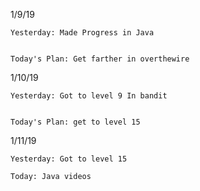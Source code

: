 1/9/19

```
Yesterday: Made Progress in Java


Today's Plan: Get farther in overthewire
```

1/10/19
```
Yesterday: Got to level 9 In bandit


Today's Plan: get to level 15
```
1/11/19
```
Yesterday: Got to level 15

Today: Java videos
```